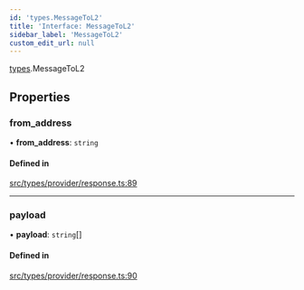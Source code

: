 ```yaml
---
id: 'types.MessageToL2'
title: 'Interface: MessageToL2'
sidebar_label: 'MessageToL2'
custom_edit_url: null
---
```


[types](../namespaces/types.md).MessageToL2

## Properties

### from_address

• **from_address**: `string`

#### Defined in

[src/types/provider/response.ts:89](https://github.com/starknet-io/starknet.js/blob/v5.19.5/src/types/provider/response.ts#L89)

---

### payload

• **payload**: `string`[]

#### Defined in

[src/types/provider/response.ts:90](https://github.com/starknet-io/starknet.js/blob/v5.19.5/src/types/provider/response.ts#L90)
